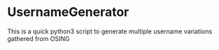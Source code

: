 # UsernameGenerator
 This is a quick python3 script to generate multiple username variations gathered from OSING
